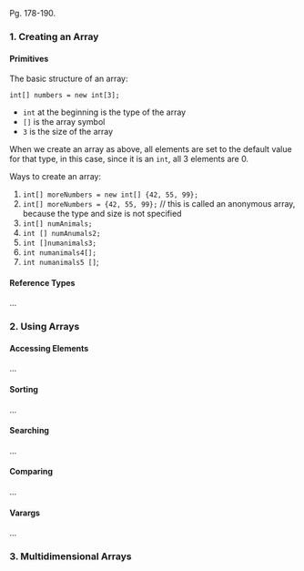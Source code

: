 Pg. 178-190.

### 1. Creating an Array

#### Primitives

The basic structure of an array:

`int[] numbers = new int[3];`

- `int` at the beginning is the type of the array
- `[]` is the array symbol
- `3` is the size of the array

When we create an array as above, all elements are set to the default value for that type, in this case, since it is an `int`, all 3 elements are 0.

Ways to create an array:

1. `int[] moreNumbers = new int[] {42, 55, 99};`
2. `int[] moreNumbers = {42, 55, 99};` // this is called an anonymous array, because the type and size is not specified
3. `int[] numAnimals;`
4. `int [] numAnumals2;`
5. `int []numanimals3;`
6. `int numanimals4[];`
7. `int numanimals5 []`;

#### Reference Types

...

### 2. Using Arrays

#### Accessing Elements

...

#### Sorting

...

#### Searching

...

#### Comparing

...

#### Varargs

...

### 3. Multidimensional Arrays
